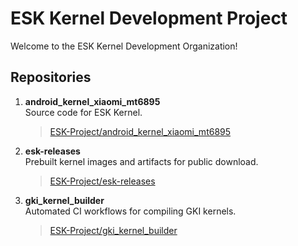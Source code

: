 # ESK Kernel Development Project

Welcome to the ESK Kernel Development Organization!

## Repositories

1. **android\_kernel\_xiaomi\_mt6895** <br/>
   Source code for ESK Kernel. <br/>
   > [ESK-Project/android\_kernel\_xiaomi\_mt6895](https://github.com/ESK-Project/android_kernel_xiaomi_mt6895)

2. **esk-releases** <br/>
   Prebuilt kernel images and artifacts for public download. <br/>
   > [ESK-Project/esk-releases](https://github.com/ESK-Project/esk-releases)

3. **gki\_kernel\_builder** <br/>
   Automated CI workflows for compiling GKI kernels. <br/>
   > [ESK-Project/gki\_kernel\_builder](https://github.com/ESK-Project/gki_kernel_builder)
